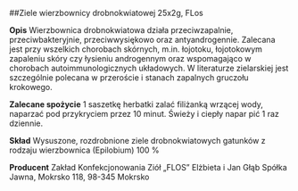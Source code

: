 ##Ziele wierzbownicy drobnokwiatowej 25x2g, FLos

**Opis** Wierzbownica drobnokwiatowa działa przeciwzapalnie, przeciwbakteryjnie, przeciwwysiękowo oraz antyandrogennie. Zalecana jest przy wszelkich chorobach skórnych, m.in. łojotoku, łojotokowym zapaleniu skóry czy łysieniu androgennym oraz wspomagająco w chorobach autoimmunologicznych układowych. W literaturze zielarskiej jest szczególnie polecana w przeroście i stanach zapalnych gruczołu krokowego.

**Zalecane spożycie** 1 saszetkę herbatki zalać filiżanką wrzącej wody, naparzać pod przykryciem przez 10 minut. Świeży i ciepły napar pić 1 raz dziennie.

**Skład** Wysuszone, rozdrobnione ziele drobnokwiatowych gatunków z rodzaju wierzbownica (Epilobium) 100 %

**Producent** Zakład Konfekcjonowania Ziół „FLOS” Elżbieta i Jan Głąb Spółka Jawna, Mokrsko 118, 98-345 Mokrsko
